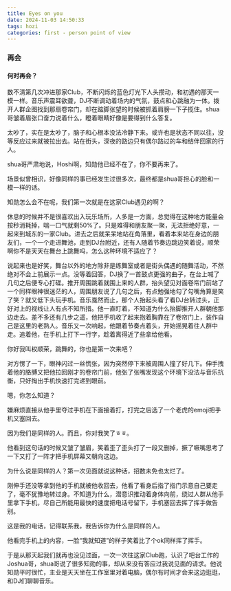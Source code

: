 ```yaml
---
title: Eyes on you
date: 2024-11-03 14:50:33
tags: hozi
categories: first - person point of view
---
```


### 再会
#### 何时再会？

 数不清第几次冲进那家Club，不断闪烁的蓝色灯光下人头攒动，和初遇的那天一模一样。音乐声震耳欲聋，DJ不断调动着场内的气氛，鼓点和心跳融为一体。拨开人群企图找到那扇卷帘门，却在踮脚张望的时候被抓着肩膀一下子揽住。shua哥皱着眉张口奋力说着什么，瞪着眼睛好像是要得到什么答复。
 
 太吵了，实在是太吵了，脑子和心根本没法冷静下来。或许也是状态不同以往，没等反应过来就被拉出去。站在街头，深夜的路边只有偶尔路过的车和结伴回家的行人。

 shua哥严肃地说，Hoshi啊，知勋他已经不在了，你不要再来了。

 场景似曾相识，好像同样的事已经发生过很多次，最终都是shua哥担心的脸和一模一样的话。

 知勋怎么会不在呢，我们第一次就是在这家Club遇见的啊？


 休息的时候并不是很喜欢出入玩乐场所，人多是一方面，总觉得在这种地方能量会按秒消耗掉，喘一口气就剩50%了。只是难得和朋友聚一聚，无法拒绝好意，一起来到城东的一家Club。进去之后就呆呆地站在角落里，看着本来站在身边的朋友们，一个一个走进舞池，走到DJ台附近，还有人随着节奏边跳边笑着说，顺荣啊你不是天天在舞台上跳舞吗，怎么这种环境不适应了？

 说起来也是好笑，舞台以外的地方除非是练舞室或者是街头偶遇的随舞活动，不然绝对不会上前展示一点。没等着回答，DJ换了一首鼓点更强的曲子，在台上喊了几句之后便专心打碟。推开周围跳着就围上来的人群，抬头望见对面卷帘门前站了一个同样眼神很迷茫的人，周围朋友说了几句之后，有点勉强地勾了勾嘴角算是笑了笑？就又低下头玩手机。音乐戛然而止，那个人抬起头看了看DJ台转过头，正好对上的视线让人有点不知所措。他一直盯着，不知道为什么抬脚推开人群朝他那边走去。差不多还有几步之遥，他把手机收了起来抱着胸靠在了卷帘门上，装作自己是这里的老熟人。音乐又一次响起，他跟着节奏点着头，开始摇晃着往人群中走。追着他，在手机上打下一行字，趁着离得近了些拿给他看。

 你好我叫权顺荣，跳舞的，你也是第一次来吧？

 对方愣了一下，眼神闪过一丝慌张，因为突然停下来被周围人撞了好几下。伸手拽着他的胳膊又把他拉回刚才的卷帘门前，他张了张嘴发现这个环境下没法与音乐抗衡，只好掏出手机快速打完递到眼前。

 嗯，你怎么知道？

 嫌麻烦直接从他手里夺过手机在下面接着打，打完之后选了一个老虎的emoji把手机又塞回去。

 因为我们是同样的人。而且，你对我笑了ㅎㅎ。

 他看到这句话的时候又皱了皱眉，笑着歪了歪头打了一段又删掉，撅了噘嘴思考了一下又打了一阵才把手机屏幕又朝向这边。

 为什么说是同样的人？第一次见面就说这种话，招数未免也太烂了。

 刚伸手还没等拿到他的手机就被他收回去，他看了看身后指了指门示意自己要走了，毫不犹豫地转过身。不知道为什么，潜意识推动着身体向前，绕过人群从他手里拿下手机，尽自己所能用最快的速度把电话号留下，手机塞回去挥了挥手做告别。

 这是我的电话，记得联系我，我告诉你为什么是同样的人。

 他看完手机上的内容，一脸“我就知道”的样子笑着比了个ok同样挥了挥手。

 于是从那天起我们就再也没见过面，一次一次往这家Club跑，认识了吧台工作的Joshua哥，shua哥说了很多知勋的事，却从来没有答应过我说见面的请求。他说知勋平时很忙，主业是天天坐在工作室里对着电脑，偶尔有时间才会来这边逛逛，和DJ们聊聊音乐。
